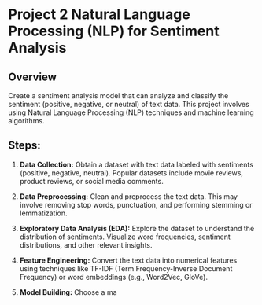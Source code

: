 # Project 2 Natural Language Processing (NLP) for Sentiment Analysis

## Overview
Create a sentiment analysis model that can analyze and classify the sentiment (positive, negative, or neutral) of text data. This project involves using Natural Language Processing (NLP) techniques and machine learning algorithms.

## Steps:

1. **Data Collection:**
   Obtain a dataset with text data labeled with sentiments (positive, negative, neutral). Popular datasets include movie reviews, product reviews, or social media comments.

2. **Data Preprocessing:**
   Clean and preprocess the text data. This may involve removing stop words, punctuation, and performing stemming or lemmatization.

3. **Exploratory Data Analysis (EDA):**
   Explore the dataset to understand the distribution of sentiments. Visualize word frequencies, sentiment distributions, and other relevant insights.

4. **Feature Engineering:**
   Convert the text data into numerical features using techniques like TF-IDF (Term Frequency-Inverse Document Frequency) or word embeddings (e.g., Word2Vec, GloVe).

5. **Model Building:**
   Choose a ma
